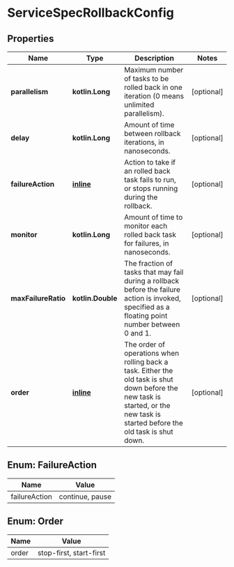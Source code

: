 
# ServiceSpecRollbackConfig

## Properties
Name | Type | Description | Notes
------------ | ------------- | ------------- | -------------
**parallelism** | **kotlin.Long** | Maximum number of tasks to be rolled back in one iteration (0 means unlimited parallelism).  |  [optional]
**delay** | **kotlin.Long** | Amount of time between rollback iterations, in nanoseconds.  |  [optional]
**failureAction** | [**inline**](#FailureActionEnum) | Action to take if an rolled back task fails to run, or stops running during the rollback.  |  [optional]
**monitor** | **kotlin.Long** | Amount of time to monitor each rolled back task for failures, in nanoseconds.  |  [optional]
**maxFailureRatio** | **kotlin.Double** | The fraction of tasks that may fail during a rollback before the failure action is invoked, specified as a floating point number between 0 and 1.  |  [optional]
**order** | [**inline**](#OrderEnum) | The order of operations when rolling back a task. Either the old task is shut down before the new task is started, or the new task is started before the old task is shut down.  |  [optional]


<a name="FailureActionEnum"></a>
## Enum: FailureAction
Name | Value
---- | -----
failureAction | continue, pause


<a name="OrderEnum"></a>
## Enum: Order
Name | Value
---- | -----
order | stop-first, start-first



